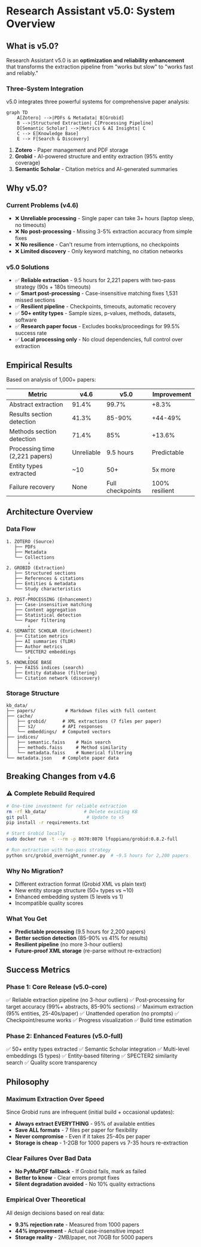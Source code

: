 # Research Assistant v5.0: System Overview

## What is v5.0?

Research Assistant v5.0 is an **optimization and reliability enhancement** that transforms the extraction pipeline from "works but slow" to "works fast and reliably."

### Three-System Integration

v5.0 integrates three powerful systems for comprehensive paper analysis:

```mermaid
graph TD
    A[Zotero] -->|PDFs & Metadata| B[Grobid]
    B -->|Structured Extraction| C[Processing Pipeline]
    D[Semantic Scholar] -->|Metrics & AI Insights| C
    C --> E[Knowledge Base]
    E --> F[Search & Discovery]
```

1. **Zotero** - Paper management and PDF storage
2. **Grobid** - AI-powered structure and entity extraction (95% entity coverage)
3. **Semantic Scholar** - Citation metrics and AI-generated summaries

## Why v5.0?

### Current Problems (v4.6)

- ❌ **Unreliable processing** - Single paper can take 3+ hours (laptop sleep, no timeouts)
- ❌ **No post-processing** - Missing 3-5% extraction accuracy from simple fixes
- ❌ **No resilience** - Can't resume from interruptions, no checkpoints
- ❌ **Limited discovery** - Only keyword matching, no citation networks

### v5.0 Solutions

- ✅ **Reliable extraction** - 9.5 hours for 2,221 papers with two-pass strategy (90s + 180s timeouts)
- ✅ **Smart post-processing** - Case-insensitive matching fixes 1,531 missed sections
- ✅ **Resilient pipeline** - Checkpoints, timeouts, automatic recovery
- ✅ **50+ entity types** - Sample sizes, p-values, methods, datasets, software
- ✅ **Research paper focus** - Excludes books/proceedings for 99.5% success rate
- ✅ **Local processing only** - No cloud dependencies, full control over extraction

## Empirical Results

Based on analysis of 1,000+ papers:

| Metric | v4.6 | v5.0 | Improvement |
|--------|------|------|-------------|
| Abstract extraction | 91.4% | 99.7% | +8.3% |
| Results section detection | 41.3% | 85-90% | +44-49% |
| Methods section detection | 71.4% | 85% | +13.6% |
| Processing time (2,221 papers) | Unreliable | 9.5 hours | Predictable |
| Entity types extracted | ~10 | 50+ | 5x more |
| Failure recovery | None | Full checkpoints | 100% resilient |

## Architecture Overview

### Data Flow

```
1. ZOTERO (Source)
   ├── PDFs
   ├── Metadata
   └── Collections
        ↓
2. GROBID (Extraction)
   ├── Structured sections
   ├── References & citations
   ├── Entities & metadata
   └── Study characteristics
        ↓
3. POST-PROCESSING (Enhancement)
   ├── Case-insensitive matching
   ├── Content aggregation
   ├── Statistical detection
   └── Paper filtering
        ↓
4. SEMANTIC SCHOLAR (Enrichment)
   ├── Citation metrics
   ├── AI summaries (TLDR)
   ├── Author metrics
   └── SPECTER2 embeddings
        ↓
5. KNOWLEDGE BASE
   ├── FAISS indices (search)
   ├── Entity database (filtering)
   └── Citation network (discovery)
```

### Storage Structure

```
kb_data/
├── papers/           # Markdown files with full content
├── cache/
│   ├── grobid/      # XML extractions (7 files per paper)
│   ├── s2/          # API responses
│   └── embeddings/  # Computed vectors
├── indices/
│   ├── semantic.faiss    # Main search
│   ├── methods.faiss     # Method similarity
│   └── metadata.faiss    # Numerical filtering
└── metadata.json    # Complete paper data
```

## Breaking Changes from v4.6

### ⚠️ Complete Rebuild Required

```bash
# One-time investment for reliable extraction
rm -rf kb_data/              # Delete existing KB
git pull                      # Update to v5
pip install -r requirements.txt

# Start Grobid locally
sudo docker run -t --rm -p 8070:8070 lfoppiano/grobid:0.8.2-full

# Run extraction with two-pass strategy
python src/grobid_overnight_runner.py  # ~9.5 hours for 2,200 papers
```

### Why No Migration?

- Different extraction format (Grobid XML vs plain text)
- New entity storage structure (50+ types vs ~10)
- Enhanced embedding system (5 levels vs 1)
- Incompatible quality scores

### What You Get

- **Predictable processing** (9.5 hours for 2,200 papers)
- **Better section detection** (85-90% vs 41% for results)
- **Resilient pipeline** (no more 3-hour outliers)
- **Future-proof XML storage** (re-parse without re-extraction)

## Success Metrics

### Phase 1: Core Release (v5.0-core)
✅ Reliable extraction pipeline (no 3-hour outliers)
✅ Post-processing for target accuracy (99%+ abstracts, 85-90% sections)
✅ Maximum extraction (95% entities, 25-40s/paper)
✅ Unattended operation (no prompts)
✅ Checkpoint/resume works
✅ Progress visualization
✅ Build time estimation

### Phase 2: Enhanced Features (v5.0-full)
✅ 50+ entity types extracted
✅ Semantic Scholar integration
✅ Multi-level embeddings (5 types)
✅ Entity-based filtering
✅ SPECTER2 similarity search
✅ Quality score transparency

## Philosophy

### Maximum Extraction Over Speed

Since Grobid runs are infrequent (initial build + occasional updates):
- **Always extract EVERYTHING** - 95% of available entities
- **Save ALL formats** - 7 files per paper for flexibility
- **Never compromise** - Even if it takes 25-40s per paper
- **Storage is cheap** - 1-2GB for 1000 papers vs 7-35 hours re-extraction

### Clear Failures Over Bad Data

- **No PyMuPDF fallback** - If Grobid fails, mark as failed
- **Better to know** - Clear errors prompt fixes
- **Silent degradation avoided** - No 10% quality extractions

### Empirical Over Theoretical

All design decisions based on real data:
- **9.3% rejection rate** - Measured from 1000 papers
- **44% improvement** - Actual case-insensitive impact
- **Storage reality** - 2MB/paper, not 70GB for 5000 papers
